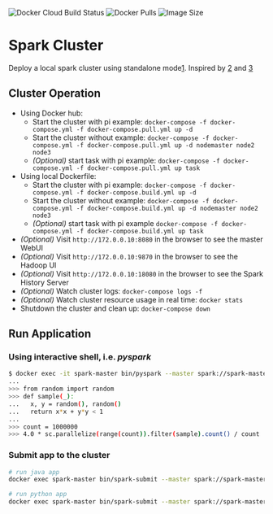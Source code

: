 ![Docker Cloud Build Status](https://img.shields.io/docker/cloud/build/mienkofax/spark-cluster)
![Docker Pulls](https://img.shields.io/docker/pulls/mienkofax/spark-cluster)
![Image Size](https://img.shields.io/microbadger/image-size/mienkofax/spark-cluster/latest)

# Spark Cluster

Deploy a local spark cluster using standalone mode[1].
Inspired by [2] and [3]

[1]: https://spark.apache.org/docs/latest/spark-standalone.html
[2]: https://towardsdatascience.com/a-journey-into-big-data-with-apache-spark-part-1-5dfcc2bccdd2
[3]: https://github.com/QwertyJack/spark-cluster

## Cluster Operation

- Using Docker hub:
    - Start the cluster with pi example: `docker-compose -f docker-compose.yml -f docker-compose.pull.yml up -d`
    - Start the cluster without example: `docker-compose -f docker-compose.yml -f docker-compose.pull.yml up -d nodemaster node2 node3`
    - *(Optional)* start task with pi example: `docker-compose -f docker-compose.yml -f docker-compose.pull.yml up task`
- Using local Dockerfile:
    - Start the cluster with pi example: `docker-compose -f docker-compose.yml -f docker-compose.build.yml up -d`
    - Start the cluster without example: `docker-compose -f docker-compose.yml -f docker-compose.build.yml up -d nodemaster node2 node3`
    - *(Optional)* start task with pi example `docker-compose -f docker-compose.yml -f docker-compose.build.yml up task`
- *(Optional)* Visit `http://172.0.0.10:8080` in the browser to see the master WebUI
- *(Optional)* Visit `http://172.0.0.10:9870` in the browser to see the Hadoop UI
- *(Optional)* Visit `http://172.0.0.10:18080` in the browser to see the Spark History Server
- *(Optional)* Watch cluster logs: `docker-compose logs -f`
- *(Optional)* Watch cluster resource usage in real time: `docker stats`
- Shutdown the cluster and clean up: `docker-compose down`

## Run Application

### Using interactive shell, i.e. *pyspark*

```sh
$ docker exec -it spark-master bin/pyspark --master spark://spark-master:7077
...
>>> from random import random
>>> def sample(_):
...   x, y = random(), random()
...   return x*x + y*y < 1
...
>>> count = 1000000
>>> 4.0 * sc.parallelize(range(count)).filter(sample).count() / count
```

### Submit app to the cluster

```sh
# run java app
docker exec spark-master bin/spark-submit --master spark://spark-master:7077 --class org.apache.spark.examples.SparkPi examples/jars/spark-examples_2.11-2.4.3.jar 1000

# run python app
docker exec spark-master bin/spark-submit --master spark://spark-master:7077 examples/src/main/python/pi.py 1000
```
